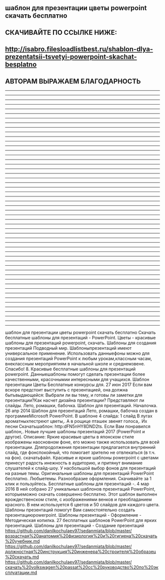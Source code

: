 шаблон для презентации цветы powerpoint скачать бесплатно
--------------------------------------------------
СКАЧИВАЙТЕ ПО ССЫЛКЕ НИЖЕ:
--------------------------------------------------
http://isabro.filesloadlistbest.ru/shablon-dlya-prezentatsii-tsvetyi-powerpoint-skachat-besplatno
--------------------------------------------------
АВТОРАМ ВЫРАЖАЕМ БЛАГОДАРНОСТЬ
--------------------------------------------------
--------------------------------------------------
--------------------------------------------------
--------------------------------------------------
--------------------------------------------------
--------------------------------------------------
--------------------------------------------------
--------------------------------------------------
--------------------------------------------------
--------------------------------------------------
--------------------------------------------------
--------------------------------------------------
--------------------------------------------------
--------------------------------------------------
--------------------------------------------------
--------------------------------------------------
--------------------------------------------------
--------------------------------------------------
--------------------------------------------------
--------------------------------------------------
--------------------------------------------------
--------------------------------------------------
--------------------------------------------------
--------------------------------------------------
--------------------------------------------------
--------------------------------------------------
--------------------------------------------------
--------------------------------------------------
--------------------------------------------------
--------------------------------------------------
--------------------------------------------------
--------------------------------------------------
--------------------------------------------------
--------------------------------------------------
--------------------------------------------------
--------------------------------------------------
--------------------------------------------------
--------------------------------------------------
--------------------------------------------------
--------------------------------------------------
--------------------------------------------------
--------------------------------------------------
--------------------------------------------------
--------------------------------------------------
--------------------------------------------------
--------------------------------------------------
--------------------------------------------------
--------------------------------------------------
--------------------------------------------------
--------------------------------------------------
--------------------------------------------------
--------------------------------------------------
--------------------------------------------------
шаблон для презентации цветы powerpoint скачать бесплатно Скачать бесплатные шаблоны для презентаций - PowerPoint. Цветы - красивые шаблоны для презентаций powerpoint, скачать. Шаблоны для создания презентаций Подводный мир. Шаблоныпрезентаций имеют универсальное применение. Использовать данныефоны можно для создания презентаций PowerPoint к любым урокам,классным часам, внеклассным мероприятиям в начальной школе и среднемзвене. Спасибо! 8. Красивые бесплатные шаблоны для презентаций powerpoint. Данныешаблоны помогут сделать презентации более качественными, красочнымии интересными для учащихся. Шаблон презентации Цветы Бесплатные конкурсы для. 27 июн 2017  Если вам вскоре предстоит выступить с презентацией, она должна бытьвыдающейся: Выбрали ли вы тему, и готовы ли заметки для презентации?Как насчет дизайна презентации? Представляют ли слайды. Лето, ромашки, бабочка. Шаблон для презентаций.  Началочка. 26 апр 2014  Шаблон для презентаций Лето, ромашки, бабочка создан в программеMicrosoft PowerPoint. В шаблоне 4 слайда: 1 слайд  В лугах ароматныхпестреют цветы,. А в рощице пташек звенят голоса,. Их песни  Скачатьшаблон: http:dFN5nHY8DND2ts. Если Вам понравился шаблон,. Новые лучшие шаблоны презентаций 2017 (PowerPoint и другое). Описание: Яркие красивые цветы в японском стиле изображены наосновном фоне, его можно также использовать для всей презентации. Дляпродолжения презентации предлагается внутренний слайд, где фонспокойный, что помогает зрителю не отвлекаться (в т.ч. на фон). скачатьфайл. Красивые и яркие шаблоны powerpoint с цветами принесут радость инежность в аудиторию, и притянут внимание слушателей к слайд-шоу. У насбольшой выбор фонов для презентаций на разные темы. Оригинальные шаблоны для презентаций PowerPoint бесплатно. Любыетемы. Разнообразие оформления. Скачивайте за 1 клик и пользуйтесь. Бесплатные шаблоны для презентаций -. 4 мар 2016  В ней собрано 27 уникальных шаблонов презентаций PowerPoint, которыеможно скачать совершенно бесплатно.  Этот шаблон выполнен врождественском стиле, с изображениями венков и преобладанием красного. В нем используется 6 цветов и 50 слайдов для каждого цвета. Шаблоны презентаций помогут Вам самостоятельно создать презентациюpowerpoint.
Шаблоны презентаций - Оформление - Методическая копилка. 27 бесплатных шаблонов PowerPoint для ярких презентаций. Шаблоны для презентаций - Создание презентаций
https://github.com/danilkochulaev97/sedanmiata/blob/master/возрастная%20анатомия%20физиология%20и%20гигиена%20скачать%20учебник.md
https://github.com/danilkochulaev97/sedanmiata/blob/master/должностная%20инструкция%20инженера%20строителя%20образец%20скачать.md
https://github.com/danilkochulaev97/sedanmiata/blob/master/скачать%20volkswagen%20passat%20cc%20руководство%20по%20эксплуатации.md